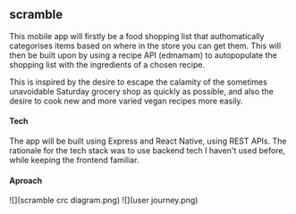 ## scramble

This mobile app will firstly be a food shopping list that authomatically categorises items based on where in the store you can get them. This will then be built upon by using a recipe API (edmamam) to autopopulate the shopping list with the ingredients of a chosen recipe.

This is inspired by the desire to escape the calamity of the sometimes unavoidable Saturday grocery shop as quickly as possible, and also the desire to cook new and more varied vegan recipes more easily.

#### Tech

The app will be built using Express and React Native, using REST APIs. The rationale for the tech stack was to use backend tech I haven't used before, while keeping the frontend familiar. 

#### Aproach

![](scramble crc diagram.png)
![](user journey.png)